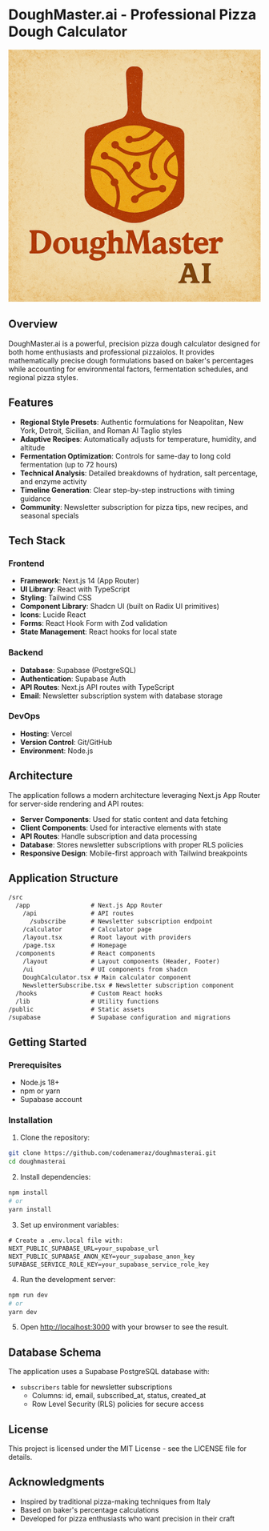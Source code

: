 # DoughMaster.ai - Professional Pizza Dough Calculator

![DoughMaster.ai Logo](public/logo.png)

## Overview

DoughMaster.ai is a powerful, precision pizza dough calculator designed for both home enthusiasts and professional pizzaiolos. It provides mathematically precise dough formulations based on baker's percentages while accounting for environmental factors, fermentation schedules, and regional pizza styles.

## Features

- **Regional Style Presets**: Authentic formulations for Neapolitan, New York, Detroit, Sicilian, and Roman Al Taglio styles
- **Adaptive Recipes**: Automatically adjusts for temperature, humidity, and altitude
- **Fermentation Optimization**: Controls for same-day to long cold fermentation (up to 72 hours)
- **Technical Analysis**: Detailed breakdowns of hydration, salt percentage, and enzyme activity
- **Timeline Generation**: Clear step-by-step instructions with timing guidance
- **Community**: Newsletter subscription for pizza tips, new recipes, and seasonal specials

## Tech Stack

### Frontend
- **Framework**: Next.js 14 (App Router)
- **UI Library**: React with TypeScript
- **Styling**: Tailwind CSS
- **Component Library**: Shadcn UI (built on Radix UI primitives)
- **Icons**: Lucide React
- **Forms**: React Hook Form with Zod validation
- **State Management**: React hooks for local state

### Backend
- **Database**: Supabase (PostgreSQL)
- **Authentication**: Supabase Auth
- **API Routes**: Next.js API routes with TypeScript
- **Email**: Newsletter subscription system with database storage

### DevOps
- **Hosting**: Vercel
- **Version Control**: Git/GitHub
- **Environment**: Node.js

## Architecture

The application follows a modern architecture leveraging Next.js App Router for server-side rendering and API routes:

- **Server Components**: Used for static content and data fetching
- **Client Components**: Used for interactive elements with state
- **API Routes**: Handle subscription and data processing
- **Database**: Stores newsletter subscriptions with proper RLS policies
- **Responsive Design**: Mobile-first approach with Tailwind breakpoints

## Application Structure

```
/src
  /app                 # Next.js App Router
    /api               # API routes
      /subscribe       # Newsletter subscription endpoint
    /calculator        # Calculator page
    /layout.tsx        # Root layout with providers
    /page.tsx          # Homepage
  /components          # React components
    /layout            # Layout components (Header, Footer)
    /ui                # UI components from shadcn
    DoughCalculator.tsx # Main calculator component
    NewsletterSubscribe.tsx # Newsletter subscription component
  /hooks               # Custom React hooks
  /lib                 # Utility functions
/public                # Static assets
/supabase              # Supabase configuration and migrations
```

## Getting Started

### Prerequisites
- Node.js 18+
- npm or yarn
- Supabase account

### Installation

1. Clone the repository:
```bash
git clone https://github.com/codenameraz/doughmasterai.git
cd doughmasterai
```

2. Install dependencies:
```bash
npm install
# or
yarn install
```

3. Set up environment variables:
```
# Create a .env.local file with:
NEXT_PUBLIC_SUPABASE_URL=your_supabase_url
NEXT_PUBLIC_SUPABASE_ANON_KEY=your_supabase_anon_key
SUPABASE_SERVICE_ROLE_KEY=your_supabase_service_role_key
```

4. Run the development server:
```bash
npm run dev
# or
yarn dev
```

5. Open [http://localhost:3000](http://localhost:3000) with your browser to see the result.

## Database Schema

The application uses a Supabase PostgreSQL database with:

- `subscribers` table for newsletter subscriptions
  - Columns: id, email, subscribed_at, status, created_at
  - Row Level Security (RLS) policies for secure access

## License

This project is licensed under the MIT License - see the LICENSE file for details.

## Acknowledgments

- Inspired by traditional pizza-making techniques from Italy
- Based on baker's percentage calculations
- Developed for pizza enthusiasts who want precision in their craft
